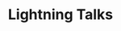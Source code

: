 ---
permalink: none
slug: lightning-talks

title: Lightning Talks
type: Misc
category:
time: "13:00"
time_slot: "13:00"
duration: 60
room: Impact Hub
speakers:
  - Tim Wallace
  - Jamon Van Den Hoek
  - Jonathan Hersh (World Bank)
  - NASA
  - Dr. Shay Strong

description: 
---